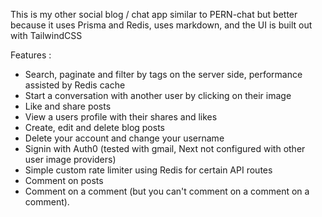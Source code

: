 This is my other social blog / chat app similar to PERN-chat but better because it uses Prisma and Redis,
uses markdown, and the UI is built out with TailwindCSS

Features :
 - Search, paginate and filter by tags on the server side, performance assisted by Redis cache
 - Start a conversation with another user by clicking on their image
 - Like and share posts
 - View a users profile with their shares and likes
 - Create, edit and delete blog posts
 - Delete your account and change your username
 - Signin with Auth0 (tested with gmail, Next not configured with other user image providers)
 - Simple custom rate limiter using Redis for certain API routes
 - Comment on posts
 - Comment on a comment (but you can't comment on a comment on a comment).
